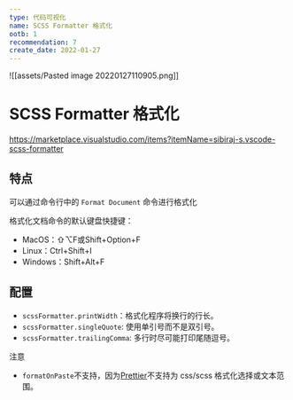 ```yaml
---
type: 代码可视化
name: SCSS Formatter 格式化
ootb: 1
recommendation: 7
create_date: 2022-01-27
---
```


![[assets/Pasted image 20220127110905.png]]

# SCSS Formatter 格式化

https://marketplace.visualstudio.com/items?itemName=sibiraj-s.vscode-scss-formatter

## 特点

可以通过命令行中的 `Format Document` 命令进行格式化

格式化文档命令的默认键盘快捷键：

-   MacOS：⇧⌥F或Shift+Option+F
-   Linux：Ctrl+Shift+I
-   Windows：Shift+Alt+F

## 配置

-   `scssFormatter.printWidth`：格式化程序将换行的行长。
-   `scssFormatter.singleQuote`: 使用单引号而不是双引号。
-   `scssFormatter.trailingComma`: 多行时尽可能打印尾随逗号。

注意

-   `formatOnPaste`不支持，因为[Prettier](https://github.com/prettier/prettier)不支持为 css/scss 格式化选择或文本范围。